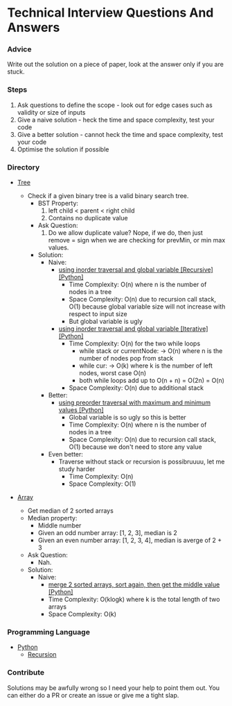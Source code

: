 # Technical Interview Questions And Answers

### Advice
Write out the solution on a piece of paper, look at the answer only if you are stuck.

### Steps
1. Ask questions to define the scope - look out for edge cases such as validity or size of inputs
2. Give a naive solution - heck the time and space complexity, test your code
3. Give a better solution - cannot heck the time and space complexity, test your code
4. Optimise the solution if possible

### Directory
- [Tree](./Tree)
  - Check if a given binary tree is a valid binary search tree.
    - BST Property:
      1. left child < parent < right child
      2. Contains no duplicate value
    - Ask Question:
      1. Do we allow duplicate value? Nope, if we do, then just remove = sign when we are checking for prevMin, or min max values.
    - Solution:
      - Naive:
        - [using inorder traversal and global variable [Recursive] [Python]](./Tree/check_for_valid_binary_search_tree/using_inorder_recursive)
          - Time Complexity: O(n) where n is the number of nodes in a tree
          - Space Complexity: O(n) due to recursion call stack, O(1) because global variable size will not increase with respect to input size
          - But global variable is ugly
        - [using inorder traversal and global variable [Iterative] [Python]](./Tree/check_for_valid_binary_search_tree/using_inorder_iterative)
          - Time Complexity: O(n) for the two while loops
            - while stack or currentNode: -> O(n) where n is the number of nodes pop from stack
            - while cur: -> O(k) where k is the number of left nodes, worst case O(n)
            - both while loops add up to O(n + n) = O(2n) = O(n)
          - Space Complexity: O(n) due to additional stack
      - Better:
        - [using preorder traversal with maximum and minimum values [Python]](./Tree/check_for_valid_binary_search_tree/using_preorder_recursive)
          - Global variable is so ugly so this is better
          - Time Complexity: O(n) where n is the number of nodes in a tree
          - Space Complexity: O(n) due to recursion call stack, O(1) because we don't need to store any value
      - Even better:
        - Traverse without stack or recursion is possibruuuu, let me study harder
          - Time Complexity: O(n)
          - Space Complexity: O(1)

- [Array](./Array)
  - Get median of 2 sorted arrays
  - Median property:
    - Middle number
    - Given an odd number array: [1, 2, 3], median is 2
    - Given an even number array: [1, 2, 3, 4], median is averge of 2 + 3
  - Ask Question:
    - Nah.
  - Solution:
      - Naive:
        - [merge 2 sorted arrays, sort again, then get the middle value [Python]](./Array/getMedianOf2SortedArrays)
        - Time Complexity: O(klogk) where k is the total length of two arrays
        - Space Complexity: O(k)
### Programming Language
- [Python](./Python)
  - [Recursion](./Python/recursion.py)


### Contribute
Solutions may be awfully wrong so I need your help to point them out. You can either do a PR or create an issue or give me a tight slap.